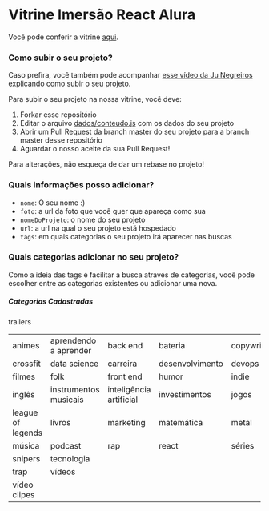 # Vitrine Imersão React Alura

Você pode conferir a vitrine [aqui](https://vitrine-imersao-react.vercel.app/).

### Como subir o seu projeto?

Caso prefira, você também pode acompanhar [esse vídeo da Ju Negreiros](https://youtu.be/4qy23EulMbw) explicando como subir o seu projeto.

Para subir o seu projeto na nossa vitrine, você deve:

1. Forkar esse repositório
1. Editar o arquivo [dados/conteudo.js](https://github.com/imersao-alura/vitrine-imersao-react/blob/master/src/dados/conteudo.js) com os dados do seu projeto
1. Abrir um Pull Request da branch master do seu projeto para a branch master desse repositório
1. Aguardar o nosso aceite da sua Pull Request!

Para alterações, não esqueça de dar um rebase no projeto!


### Quais informações posso adicionar?

 - `nome`: O seu nome :)
 - `foto`: a url da foto que você quer que apareça como sua
 - `nomeDoProjeto`: o nome do seu projeto
 - `url`: a url na qual o seu projeto está hospedado
 - `tags`: em quais categorias o seu projeto irá aparecer nas buscas


### Quais categorias adicionar no seu projeto?

Como a ideia das tags é facilitar a busca através de categorias, você pode escolher entre as categorias existentes ou adicionar uma nova.

##### Categorias Cadastradas

<table>
	<tr>
		<td>animes</td>
		<td>aprendendo a aprender</td>
		<td>back end</td>
		<td>bateria</td>
		<td>copywriting</td>
	</tr>
	<tr>
		<td>crossfit</td>
		<td>data science</td>
		<td>carreira</td>
		<td>desenvolvimento</td>
		<td>devops</td>
	</tr>
	<tr>
		<td>filmes</td>
		<td>folk</td>
		<td>front end</td>
		<td>humor</td>
		<td>indie</td>
	</tr>
	<tr>
		<td>inglês</td>
		<td>instrumentos musicais</td>
		<td>inteligência artificial</td>
		<td>investimentos</td>
		<td>jogos</td>
	</tr>
	<tr>
		<td>league of legends</td>
		<td>livros</td>
		<td>marketing</td>
		<td>matemática</td>
		<td>metal</td>
	</tr>
	<tr>
		<td>música</td>
		<td>podcast</td>
		<td>rap</td>
		<td>react</td>
		<td>séries</td>
	</tr>
	<tr>
		<td>snipers</td>
		<td>tecnologia</td>
		<tr>trailers</tr>
		<td>trap</td>
		<td>vídeos</td>
	</tr>
	<tr>
		<td>vídeo clipes</td>
	</tr>
</table>

